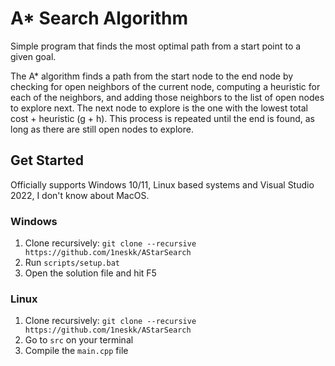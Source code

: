 # A* Search Algorithm

Simple program that finds the most optimal path from a start point to a given goal.

The A* algorithm finds a path from the start node to the end node by checking for open neighbors of the current node, computing a heuristic for each of the neighbors, and adding those neighbors to the list of open nodes to explore next. The next node to explore is the one with the lowest total cost + heuristic (g + h). This process is repeated until the end is found, as long as there are still open nodes to explore.

## Get Started

Officially supports Windows 10/11, Linux based systems and Visual Studio 2022, I don't know about MacOS.

### Windows

1. Clone recursively: `git clone --recursive https://github.com/1neskk/AStarSearch`
2. Run `scripts/setup.bat`
3. Open the solution file and hit F5

### Linux
1. Clone recursively: `git clone --recursive https://github.com/1neskk/AStarSearch`
2. Go to `src` on your terminal
3. Compile the `main.cpp` file
